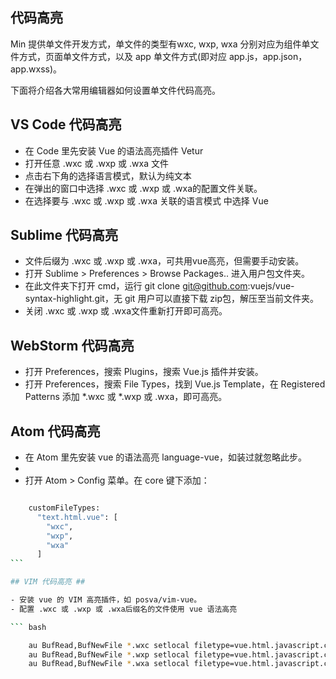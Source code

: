## 代码高亮 ##
Min 提供单文件开发方式，单文件的类型有wxc, wxp, wxa 分别对应为组件单文件方式，页面单文件方式，以及 app 单文件方式(即对应 app.js，app.json，app.wxss)。

下面将介绍各大常用编辑器如何设置单文件代码高亮。

## VS Code 代码高亮 ##

- 在 Code 里先安装 Vue 的语法高亮插件 Vetur
- 打开任意 .wxc 或 .wxp 或 .wxa 文件
- 点击右下角的选择语言模式，默认为纯文本
- 在弹出的窗口中选择 .wxc 或 .wxp 或 .wxa的配置文件关联。
- 在选择要与 .wxc 或 .wxp 或 .wxa 关联的语言模式 中选择 Vue
## Sublime 代码高亮 ##

- 文件后缀为 .wxc 或 .wxp 或 .wxa，可共用vue高亮，但需要手动安装。
- 打开 Sublime > Preferences > Browse Packages.. 进入用户包文件夹。
- 在此文件夹下打开 cmd，运行 git clone git@github.com:vuejs/vue-syntax-highlight.git，无 git 用户可以直接下载 zip包，解压至当前文件夹。
- 关闭 .wxc 或 .wxp 或 .wxa文件重新打开即可高亮。
## WebStorm 代码高亮 ##

- 打开 Preferences，搜索 Plugins，搜索 Vue.js 插件并安装。
- 打开 Preferences，搜索 File Types，找到 Vue.js Template，在 Registered Patterns 添加 *.wxc 或 *.wxp 或 .wxa，即可高亮。
## Atom 代码高亮 ##

- 在 Atom 里先安装 vue 的语法高亮 language-vue，如装过就忽略此步。
- 
- 打开 Atom > Config 菜单。在 core 键下添加：

``` bash

	customFileTypes:
	  "text.html.vue": [
	    "wxc",
	    "wxp",
	    "wxa"
	  ]
```​

## VIM 代码高亮 ##

- 安装 vue 的 VIM 高亮插件，如 posva/vim-vue。
- 配置 .wxc 或 .wxp 或 .wxa后缀名的文件使用 vue 语法高亮

``` bash

	au BufRead,BufNewFile *.wxc setlocal filetype=vue.html.javascript.css
	au BufRead,BufNewFile *.wxp setlocal filetype=vue.html.javascript.css
	au BufRead,BufNewFile *.wxa setlocal filetype=vue.html.javascript.css
```
